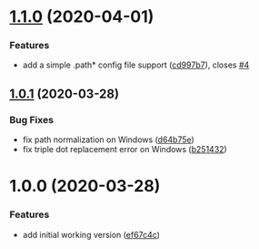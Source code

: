 # [1.1.0](https://github.com/nodewell/path/compare/v1.0.1...v1.1.0) (2020-04-01)


### Features

* add a simple .path* config file support ([cd997b7](https://github.com/nodewell/path/commit/cd997b719323145fed2be8309419df0396bc0a1a)), closes [#4](https://github.com/nodewell/path/issues/4)

## [1.0.1](https://github.com/nodewell/path/compare/v1.0.0...v1.0.1) (2020-03-28)


### Bug Fixes

* fix path normalization on Windows ([d64b75e](https://github.com/nodewell/path/commit/d64b75e243026cb340795a36161704f638fffd8e))
* fix triple dot replacement error on Windows ([b251432](https://github.com/nodewell/path/commit/b251432fbfa9611c90cc2057303b1c21c8f40d2c))

# 1.0.0 (2020-03-28)


### Features

* add initial working version ([ef67c4c](https://github.com/nodewell/path/commit/ef67c4c6d35df38806221d996dcfa5936b78d0e3))
